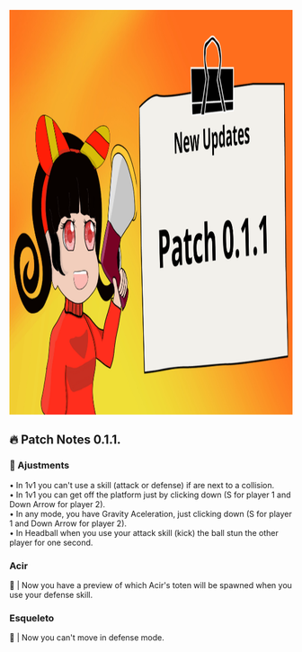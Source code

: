 <p align="center">
  <img src="/3. Images/Patch-0.1.1.png" width="1280" height="720">
</p>

## :fire: Patch Notes 0.1.1.

### :wrench: Ajustments
• In 1v1 you can't use a skill (attack or defense) if are next to a collision. <br>
• In 1v1 you can get off the platform just by clicking down (S for player 1 and Down Arrow for player 2). <br>
• In any mode, you have Gravity Aceleration, just clicking down (S for player 1 and Down Arrow for player 2). <br>
• In Headball when you use your attack skill (kick) the ball stun the other player for one second. <br>

### Acir
:arrows_counterclockwise: | Now you have a preview of which Acir's toten will be spawned when you use your defense skill.

### Esqueleto
:arrows_counterclockwise: | Now you can't move in defense mode.
